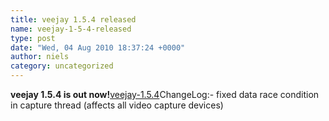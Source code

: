```yaml
---
title: veejay 1.5.4 released
name: veejay-1-5-4-released
type: post
date: "Wed, 04 Aug 2010 18:37:24 +0000"
author: niels
category: uncategorized
---
```

**veejay 1.5.4 is out now!**[veejay-1.5.4][0]ChangeLog:- fixed data race condition in capture thread (affects all video capture devices)

[0]: https://sourceforge.net/projects/veejay/files/veejay-1.5-src/veejay-1.5.4.tar.bz2/download
